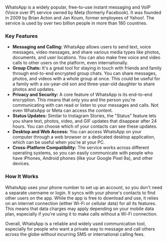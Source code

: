 WhatsApp is a widely popular, free-to-use instant messaging and VoIP (Voice over IP) service owned by Meta (formerly Facebook). It was founded in 2009 by Brian Acton and Jan Koum, former employees of Yahoo!. The service is used by over two billion people in more than 180 countries.

### Key Features

* **Messaging and Calling:** WhatsApp allows users to send text, voice messages, video messages, and share various media types like photos, documents, and user locations. You can also make free voice and video calls to other users on the platform, even internationally.
* **Group Chats:** It's a great tool for staying in touch with friends and family through end-to-end encrypted group chats. You can share messages, photos, and videos with a whole group at once. This could be useful for a family with a six-year-old son and three-year-old daughter to share photos and updates.
* **Privacy and Security:** A core feature of WhatsApp is its end-to-end encryption. This means that only you and the person you're communicating with can read or listen to your messages and calls. Not even WhatsApp or Meta can access the content.
* **Status Updates:** Similar to Instagram Stories, the "Status" feature lets you share text, photos, video, and GIF updates that disappear after 24 hours. You can choose which of your contacts can see these updates.
* **Desktop and Web Access:** You can access WhatsApp on your computer through a web browser or a dedicated desktop application, which can be useful when you're at your PC.
* **Cross-Platform Compatibility:** The service works across different operating systems, so you can easily communicate with people who have iPhones, Android phones (like your Google Pixel 9a), and other devices.

### How It Works

WhatsApp uses your phone number to set up an account, so you don't need a separate username or login. It syncs with your phone's contacts to find other users on the app. While the app is free to download and use, it relies on an internet connection (either Wi-Fi or cellular data) for all its features. This means that data charges may apply depending on your mobile data plan, especially if you're using it to make calls without a Wi-Fi connection.

Overall, WhatsApp is a reliable and widely used communication tool, especially for people who want a private way to message and call others across the globe without incurring SMS or international calling fees.